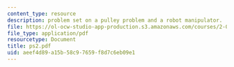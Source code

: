 ```yaml
---
content_type: resource
description: problem set on a pulley problem and a robot manipulator.
file: https://ol-ocw-studio-app-production.s3.amazonaws.com/courses/2-003j-dynamics-and-control-i-fall-2007/aeef4d89a15b58c97659f8d7c6eb09e1_ps2.pdf
file_type: application/pdf
resourcetype: Document
title: ps2.pdf
uid: aeef4d89-a15b-58c9-7659-f8d7c6eb09e1
---
```

